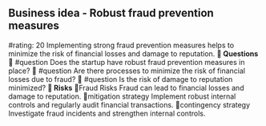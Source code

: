 

## Business idea - Robust fraud prevention measures
#rating: 20
Implementing strong fraud prevention measures helps to minimize the risk of financial losses and damage to reputation.
**💭 Questions**
💭 #question Does the startup have robust fraud prevention measures in place?
 💭 #question Are there processes to minimize the risk of financial losses due to fraud?
 💭 #question Is the risk of damage to reputation minimized?
**🚨 Risks**
🚨Fraud Risks
Fraud can lead to financial losses and damage to reputation.
🚨mitigation strategy
Implement robust internal controls and regularly audit financial transactions.
🚨contingency strategy
Investigate fraud incidents and strengthen internal controls.




